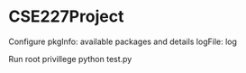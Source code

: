 # CSE227Project

Configure
  pkgInfo: available packages and details
  logFile: log

Run
  root privillege 
  python test.py
